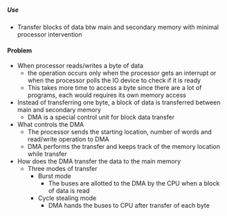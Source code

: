 ##### Use
- Transfer blocks of data btw main and secondary memory with minimal processor intervention

#### Problem
- When processor reads/writes a byte of data
	- the operation occurs only when the processor gets an interrupt or when the processor polls the IO device to check if it is ready
	- This takes more time to access a byte since there are a lot of programs, each would requires its own memory access
- Instead of transferring one byte, a block of data is transferred between main and secondary memory 
	- DMA is a special control unit for block data transfer
- What controls the DMA 
	- The processor sends the starting location, number of words and read/write operation to DMA
	- DMA performs the transfer and keeps track of the memory location while transfer
- How does the DMA transfer the data to the main memory
	- Three modes of transfer
		- Burst mode
			- The buses are allotted to the DMA by the CPU when a block of data is read
		- Cycle stealing mode
			- DMA hands the buses to CPU after transfer of each byte
